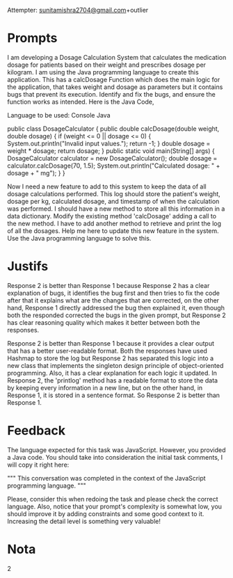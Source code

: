 Attempter: sunitamishra2704@gmail.com+outlier

# Prompts
I am developing a Dosage Calculation System that calculates the medication dosage for patients based on their weight and prescribes dosage per kilogram. I am using the Java programming language to create this application. This has a calcDosage Function which does the main logic for the application, that takes weight and dosage as parameters but it contains bugs that prevent its execution. Identify and fix the bugs, and ensure the function works as intended. Here is the Java Code,

Language to be used: Console Java

public class DosageCalculator {
    public double calcDosage(double weight, double dosage) {
        if (weight <= 0 || dosage <= 0) {
            System.out.println("Invalid input values.");
            return -1;
        }
        double dosage = weight * dosage;
        return dosage;
    }
    public static void main(String[] args) {
        DosageCalculator calculator = new DosageCalculator();
        double dosage = calculator.calcDosage(70, 1.5);
        System.out.println("Calculated dosage: " + dosage + " mg");
    }
}


Now I need a new feature to add to this system to keep the data of all dosage calculations performed. This log should store the patient's weight, dosage per kg, calculated dosage, and timestamp of when the calculation was performed. I should have a new method to store all this information in a data dictionary. Modify the existing method 'calcDosage' adding a call to the new method. I have to add another method to retrieve and print the log of all the dosages.
Help me here to update this new feature in the system. Use the Java programming language to solve this.


# Justifs
Response 2 is better than Response 1 because Response 2 has a clear explanation of bugs, it identifies the bug first and then tries to fix the code after that it explains what are the changes that are corrected, on the other hand, Response 1 directly addressed the bug then explained it, even though both the responded corrected the bugs in the given prompt, but Response 2 has clear reasoning quality which makes it better between both the responses.


Response 2 is better than Response 1 because it provides a clear output that has a better user-readable format.
Both the responses have used Hashmap to store the log but Response 2 has separated this logic into a new class that implements the singleton design principle of object-oriented programming. Also, it has a clear explanation for each logic it updated. 
In Response 2, the 'printlog' method has a readable format to store the data by keeping every information in a new line, but on the other hand, in Response 1, it is stored in a sentence format.
So Response 2 is better than Response 1.

# Feedback
The language expected for this task was JavaScript. However, you provided a Java code. You should take into consideration the initial task comments, I will copy it right here:

"""
This conversation was completed in the context of the JavaScript programming language.
"""

Please, consider this when redoing the task and please check the correct language. Also, notice that your prompt's complexity is somewhat low, you should improve it by adding constraints and some good context to it. Increasing the detail level is something very valuable!

# Nota
2